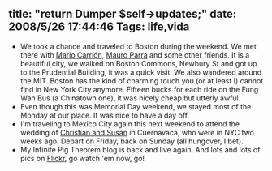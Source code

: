 title: "return Dumper $self->updates;"
date: 2008/5/26 17:44:46
Tags: life,vida
---
<ul>
	<li>We took a chance and traveled to Boston during the weekend. We met there with <a href="http://blog.carrion.ws/">Mario Carrión</a>, <a href="http://mechulk.com/">Mauro Parra</a> and some other friends. It is a beautiful city, we walked on Boston Commons, Newbury St and got up to the Prudential Building, it was a quick visit. We also wandered around the MIT. Boston has the kind of charming touch you (or at least I) cannot find in New York City anymore. Fifteen bucks for each ride on the Fung Wah Bus (a Chinatown one), it was nicely cheap but utterly awful.</li>
	<li>Even though this was Memorial Day weekend, we stayed most of the Monday at our place. It was nice to have a day off.</li>
	<li>I'm traveling to Mexico City again this next weekend to attend the wedding of <a href="http://www.flickr.com/photos/raquelydavid/2522748226/">Christian and Susan</a> in Cuernavaca, who were in NYC two weeks ago. Depart on Friday, back on Sunday (all hungover, I bet).</li>
	<li>My Infinite Pig Theorem blog is back and live again. And lots and lots of pics on <a href="http://fotos.raquelydavid.net/">Flickr</a>, go watch 'em now, go!</li>
</ul>